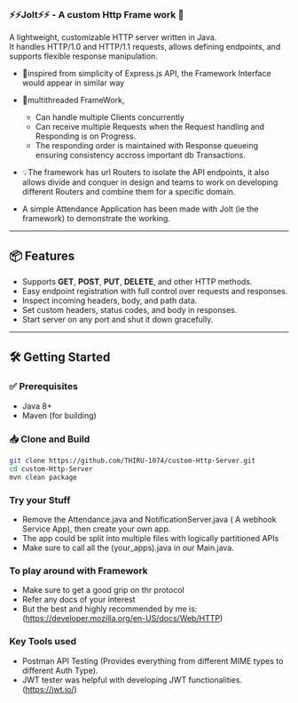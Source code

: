 ### ⚡⚡Jolt⚡⚡ - A custom Http Frame work 🚀

A lightweight, customizable HTTP server written in Java.  
It handles HTTP/1.0 and HTTP/1.1 requests, allows defining endpoints, and supports flexible response manipulation.

- 🚂inspired from simplicity of Express.js API, the Framework Interface would appear in similar way 

- 🧶multithreaded FrameWork, 
    - Can handle multiple Clients concurrently 
    - Can receive multiple Requests when the Request handling and Responding is on Progress.
    - The responding order is maintained with Response queueing ensuring consistency accross important db Transactions.

- 💡The framework has url Routers to isolate the API endpoints, it also allows divide and conquer in design and teams to work on developing different Routers and combine them for a specific domain.

-  A simple Attendance Application has been made with Jolt (ie the framework) to demonstrate the working.

---

## 📦 Features

- Supports **GET**, **POST**, **PUT**, **DELETE**, and other HTTP methods.
- Easy endpoint registration with full control over requests and responses.
- Inspect incoming headers, body, and path data.
- Set custom headers, status codes, and body in responses.
- Start server on any port and shut it down gracefully.

---

## 🛠️ Getting Started

### ✅ Prerequisites

- Java 8+
- Maven (for building)

### 📥 Clone and Build

```bash
git clone https://github.com/THIRU-1074/custom-Http-Server.git
cd custom-Http-Server
mvn clean package
```
### Try your Stuff

- Remove the Attendance.java and NotificationServer.java ( A webhook Service App), then create your own app.
- The app could be split into multiple files with logically partitioned APIs
- Make sure to call all the (your_apps).java in our Main.java.

### To play around with Framework 

- Make sure to get a good grip on thr protocol
- Refer any docs of your interest
- But the best and highly recommended by me is: 
     (https://developer.mozilla.org/en-US/docs/Web/HTTP)

### Key Tools used

- Postman API Testing (Provides everything from different MIME types to different Auth Type).
- JWT tester was helpful with developing JWT functionalities.
    (https://jwt.io/)
